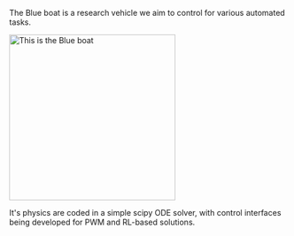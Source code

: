 The Blue boat is a research vehicle we aim to control for various automated tasks.

<img src="https://bluerobotics.com/wp-content/uploads/2023/03/BR-101447-1-1.jpg" alt="This is the Blue boat" width="300"/>

It's physics are coded in a simple scipy ODE solver, with control interfaces being developed for PWM and RL-based solutions.

